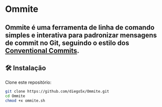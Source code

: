 # Ommite

**Ommite** é uma ferramenta de linha de comando simples e interativa para padronizar mensagens de commit no Git, seguindo o estilo dos [Conventional Commits](https://www.conventionalcommits.org/).
---

## 🛠️ Instalação

Clone este repositório:

```bash
git clone https://github.com/diego5x/Ommite.git
cd Ommite
chmod +x ommite.sh
